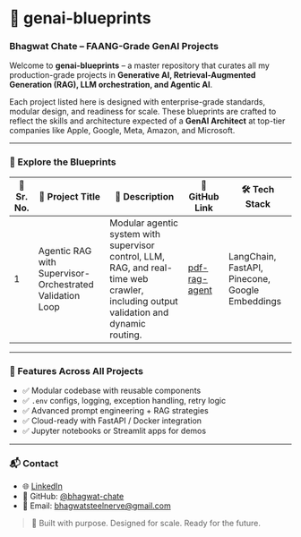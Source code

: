 # 🧠 genai-blueprints  
### Bhagwat Chate – FAANG-Grade GenAI Projects

Welcome to **genai-blueprints** – a master repository that curates all my production-grade projects in **Generative AI, Retrieval-Augmented Generation (RAG), LLM orchestration, and Agentic AI**.

Each project listed here is designed with enterprise-grade standards, modular design, and readiness for scale. These blueprints are crafted to reflect the skills and architecture expected of a **GenAI Architect** at top-tier companies like Apple, Google, Meta, Amazon, and Microsoft.

---

### 🔗 Explore the Blueprints

| 🔢 Sr. No. | 🚀 Project Title             | 📄 Description                                                              | 🔗 GitHub Link                                          | 🛠 Tech Stack                                           |
|-----------|-----------------------------|-----------------------------------------------------------------------------|--------------------------------------------------------|--------------------------------------------------------|
| 1         | Agentic RAG with Supervisor-Orchestrated Validation Loop               | Modular agentic system with supervisor control, LLM, RAG, and real-time web crawler, including output validation and dynamic routing.            | [pdf-rag-agent](https://github.com/bhagwat-chate/pdf-rag-agent)       | LangChain, FastAPI, Pinecone, Google Embeddings        |


---

### 🧩 Features Across All Projects

- ✅ Modular codebase with reusable components  
- ✅ `.env` configs, logging, exception handling, retry logic  
- ✅ Advanced prompt engineering + RAG strategies  
- ✅ Cloud-ready with FastAPI / Docker integration  
- ✅ Jupyter notebooks or Streamlit apps for demos  

---

### 📬 Contact

- 🌐 [LinkedIn](https://www.linkedin.com/in/aimlbhagwatchate/)  
- 🧰 GitHub: [@bhagwat-chate](https://github.com/bhagwat-chate)  
- 📧 Email: bhagwatsteelnerve@gmail.com

> 🚀 Built with purpose. Designed for scale. Ready for the future.

